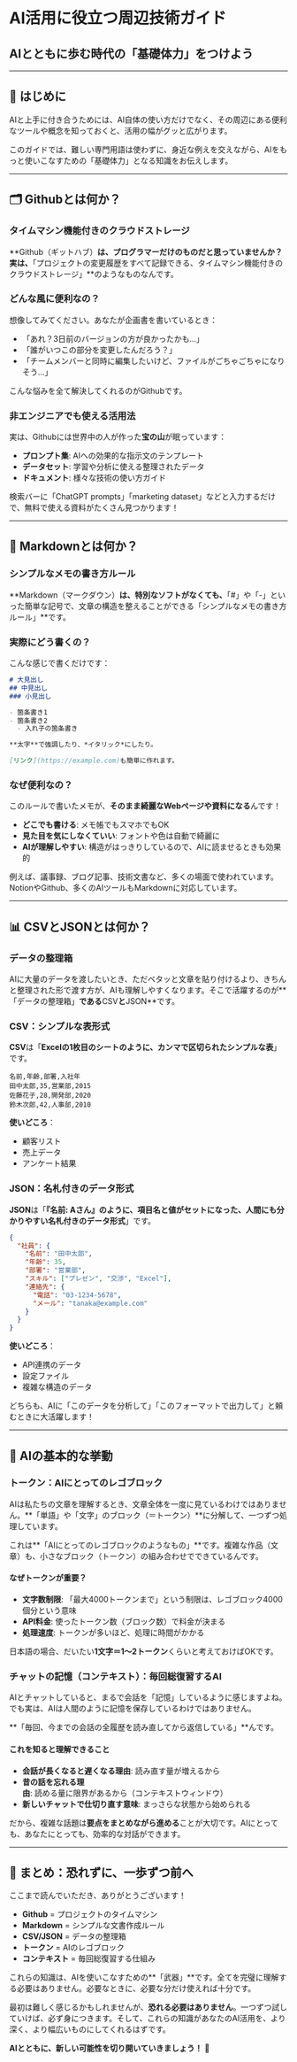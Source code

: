 # AI活用に役立つ周辺技術ガイド
## AIとともに歩む時代の「基礎体力」をつけよう

---

## 🌟 はじめに

AIと上手に付き合うためには、AI自体の使い方だけでなく、その周辺にある便利なツールや概念を知っておくと、活用の幅がグッと広がります。

このガイドでは、難しい専門用語は使わずに、身近な例えを交えながら、AIをもっと使いこなすための「基礎体力」となる知識をお伝えします。

---

## 🗂️ Githubとは何か？

### タイムマシン機能付きのクラウドストレージ

**Github（ギットハブ）**は、プログラマーだけのものだと思っていませんか？実は、**「プロジェクトの変更履歴をすべて記録できる、タイムマシン機能付きのクラウドストレージ」**のようなものなんです。

### どんな風に便利なの？

想像してみてください。あなたが企画書を書いているとき：

- 「あれ？3日前のバージョンの方が良かったかも...」
- 「誰がいつこの部分を変更したんだろう？」
- 「チームメンバーと同時に編集したいけど、ファイルがごちゃごちゃになりそう...」

こんな悩みを全て解決してくれるのがGithubです。

### 非エンジニアでも使える活用法

実は、Githubには世界中の人が作った**宝の山**が眠っています：

- **プロンプト集**: AIへの効果的な指示文のテンプレート
- **データセット**: 学習や分析に使える整理されたデータ
- **ドキュメント**: 様々な技術の使い方ガイド

検索バーに「ChatGPT prompts」「marketing dataset」などと入力するだけで、無料で使える資料がたくさん見つかります！

---

## 📝 Markdownとは何か？

### シンプルなメモの書き方ルール

**Markdown（マークダウン）**は、特別なソフトがなくても、**「#」や「-」といった簡単な記号で、文章の構造を整えることができる「シンプルなメモの書き方ルール」**です。

### 実際にどう書くの？

こんな感じで書くだけです：

```markdown
# 大見出し
## 中見出し
### 小見出し

- 箇条書き1
- 箇条書き2
  - 入れ子の箇条書き

**太字**で強調したり、*イタリック*にしたり。

[リンク](https://example.com)も簡単に作れます。
```

### なぜ便利なの？

このルールで書いたメモが、**そのまま綺麗なWebページや資料になる**んです！

- **どこでも書ける**: メモ帳でもスマホでもOK
- **見た目を気にしなくていい**: フォントや色は自動で綺麗に
- **AIが理解しやすい**: 構造がはっきりしているので、AIに読ませるときも効果的

例えば、議事録、ブログ記事、技術文書など、多くの場面で使われています。NotionやGithub、多くのAIツールもMarkdownに対応しています。

---

## 📊 CSVとJSONとは何か？

### データの整理箱

AIに大量のデータを渡したいとき、ただベタッと文章を貼り付けるより、きちんと整理された形で渡す方が、AIも理解しやすくなります。そこで活躍するのが**「データの整理箱」**である**CSV**と**JSON**です。

### CSV：シンプルな表形式

**CSV**は「**Excelの1枚目のシートのように、カンマで区切られたシンプルな表**」です。

```csv
名前,年齢,部署,入社年
田中太郎,35,営業部,2015
佐藤花子,28,開発部,2020
鈴木次郎,42,人事部,2010
```

**使いどころ**：
- 顧客リスト
- 売上データ
- アンケート結果

### JSON：名札付きのデータ形式

**JSON**は「**『名前: Aさん』のように、項目名と値がセットになった、人間にも分かりやすい名札付きのデータ形式**」です。

```json
{
  "社員": {
    "名前": "田中太郎",
    "年齢": 35,
    "部署": "営業部",
    "スキル": ["プレゼン", "交渉", "Excel"],
    "連絡先": {
      "電話": "03-1234-5678",
      "メール": "tanaka@example.com"
    }
  }
}
```

**使いどころ**：
- API連携のデータ
- 設定ファイル
- 複雑な構造のデータ

どちらも、AIに「このデータを分析して」「このフォーマットで出力して」と頼むときに大活躍します！

---

## 🤖 AIの基本的な挙動

### トークン：AIにとってのレゴブロック

AIは私たちの文章を理解するとき、文章全体を一度に見ているわけではありません。**「単語」や「文字」のブロック（＝トークン）**に分解して、一つずつ処理しています。

これは**「AIにとってのレゴブロックのようなもの」**です。複雑な作品（文章）も、小さなブロック（トークン）の組み合わせでできているんです。

#### なぜトークンが重要？

- **文字数制限**: 「最大4000トークンまで」という制限は、レゴブロック4000個分という意味
- **API料金**: 使ったトークン数（ブロック数）で料金が決まる
- **処理速度**: トークンが多いほど、処理に時間がかかる

日本語の場合、だいたい**1文字＝1〜2トークン**くらいと考えておけばOKです。

### チャットの記憶（コンテキスト）：毎回総復習するAI

AIとチャットしていると、まるで会話を「記憶」しているように感じますよね。でも実は、AIは人間のように記憶を保存しているわけではありません。

**「毎回、今までの会話の全履歴を読み直してから返信している」**んです。

#### これを知ると理解できること

- **会話が長くなると遅くなる理由**: 読み直す量が増えるから
- **昔の話を忘れる理由**: 読める量に限界があるから（コンテキストウィンドウ）
- **新しいチャットで仕切り直す意味**: まっさらな状態から始められる

だから、複雑な話題は**要点をまとめながら進める**ことが大切です。AIにとっても、あなたにとっても、効率的な対話ができます。

---

## 🚀 まとめ：恐れずに、一歩ずつ前へ

ここまで読んでいただき、ありがとうございます！

- **Github** = プロジェクトのタイムマシン
- **Markdown** = シンプルな文書作成ルール
- **CSV/JSON** = データの整理箱
- **トークン** = AIのレゴブロック
- **コンテキスト** = 毎回総復習する仕組み

これらの知識は、AIを使いこなすための**「武器」**です。全てを完璧に理解する必要はありません。必要なときに、必要な分だけ使えれば十分です。

最初は難しく感じるかもしれませんが、**恐れる必要はありません**。一つずつ試していけば、必ず身につきます。そして、これらの知識があなたのAI活用を、より深く、より幅広いものにしてくれるはずです。

**AIとともに、新しい可能性を切り開いていきましょう！** 🌟